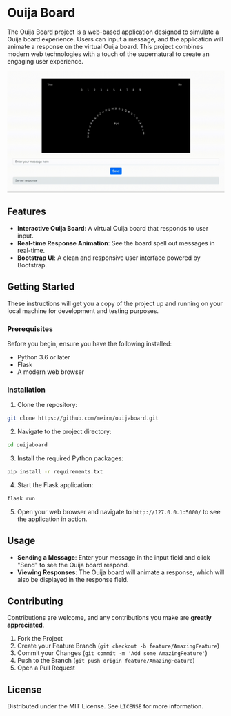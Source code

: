 
# Ouija Board

The Ouija Board project is a web-based application designed to simulate a Ouija board experience. Users can input a message, and the application will animate a response on the virtual Ouija board. This project combines modern web technologies with a touch of the supernatural to create an engaging user experience.

![Ouija Board Demo](ouija.gif)

## Features

- **Interactive Ouija Board**: A virtual Ouija board that responds to user input.
- **Real-time Response Animation**: See the board spell out messages in real-time.
- **Bootstrap UI**: A clean and responsive user interface powered by Bootstrap.

## Getting Started

These instructions will get you a copy of the project up and running on your local machine for development and testing purposes.

### Prerequisites

Before you begin, ensure you have the following installed:
- Python 3.6 or later
- Flask
- A modern web browser

### Installation

1. Clone the repository:
```bash
git clone https://github.com/meirm/ouijaboard.git
```

2. Navigate to the project directory:
```bash
cd ouijaboard
```

3. Install the required Python packages:
```bash
pip install -r requirements.txt
```

4. Start the Flask application:
```bash
flask run
```

5. Open your web browser and navigate to `http://127.0.0.1:5000/` to see the application in action.

## Usage

- **Sending a Message**: Enter your message in the input field and click "Send" to see the Ouija board respond.
- **Viewing Responses**: The Ouija board will animate a response, which will also be displayed in the response field.

## Contributing

Contributions are welcome, and any contributions you make are **greatly appreciated**.

1. Fork the Project
2. Create your Feature Branch (`git checkout -b feature/AmazingFeature`)
3. Commit your Changes (`git commit -m 'Add some AmazingFeature'`)
4. Push to the Branch (`git push origin feature/AmazingFeature`)
5. Open a Pull Request

## License

Distributed under the MIT License. See `LICENSE` for more information.
